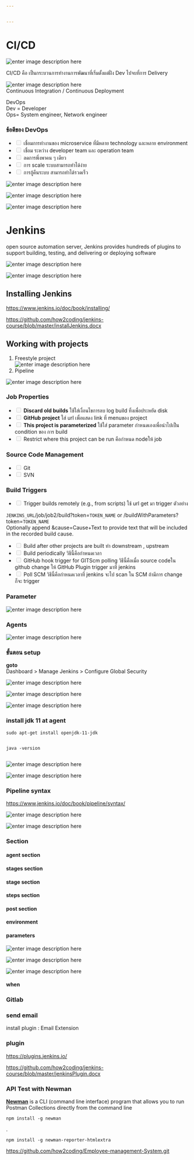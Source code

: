 ```yaml
---


---
```


<h1 id="cicd">CI/CD</h1>
<p><img src="https://s3.ap-southeast-1.amazonaws.com/how2coding.com/jenkins/ci-cd.png" alt="enter image description here"></p>
<p>CI/CD คือ  เป็นกระบวนการทำงานการพัฒนาที่เริ่มตั้งแต่ฝั่ง Dev ไปจบที่การ Delivery</p>
<p><img src="https://s3.ap-southeast-1.amazonaws.com/how2coding.com/jenkins/cicd2.png" alt="enter image description here"><br>
Continuous Integration / Continuous Deployment</p>
<p>DevOps<br>
Dev = Developer<br>
Ops= System engineer, Network engineer</p>
<h3 id="ข้อดีของ-devops">ข้อดีของ DevOps</h3>
<ul>
<li class="task-list-item"><input type="checkbox" class="task-list-item-checkbox" disabled=""> เชื่อมการทำงานของ microservice ที่มีหลาย technology และหลาย environment</li>
<li class="task-list-item"><input type="checkbox" class="task-list-item-checkbox" disabled=""> เชื่อม ระหว่าง developer team และ operation team</li>
<li class="task-list-item"><input type="checkbox" class="task-list-item-checkbox" disabled=""> ลดการพึ่งพาคน ๆ เดียว</li>
<li class="task-list-item"><input type="checkbox" class="task-list-item-checkbox" disabled=""> การ scale ระบบสามารถทำได้ง่าย</li>
<li class="task-list-item"><input type="checkbox" class="task-list-item-checkbox" disabled=""> การกู้คืนระบบ สามารถทำได้รวดเร็ว</li>
</ul>
<p><img src="https://s3.ap-southeast-1.amazonaws.com/how2coding.com/jenkins/cicd3.png" alt="enter image description here"></p>
<p><img src="https://s3.ap-southeast-1.amazonaws.com/how2coding.com/jenkins/cicd4.png" alt="enter image description here"></p>
<p><img src="https://s3.ap-southeast-1.amazonaws.com/how2coding.com/jenkins/cicdtool.png" alt="enter image description here"></p>
<h1 id="jenkins">Jenkins</h1>
<p>open source automation server, Jenkins provides hundreds of plugins to support building, testing, and delivering or deploying software</p>
<p><img src="https://s3.ap-southeast-1.amazonaws.com/how2coding.com/jenkins/jenkin1.png" alt="enter image description here"></p>
<p><img src="https://s3.ap-southeast-1.amazonaws.com/how2coding.com/jenkins/jenkin3.png" alt="enter image description here"></p>
<h2 id="installing-jenkins">Installing Jenkins</h2>
<p><a href="https://www.jenkins.io/doc/book/installing/">https://www.jenkins.io/doc/book/installing/</a></p>
<p><a href="https://github.com/how2coding/jenkins-course/blob/master/installJenkins.docx">https://github.com/how2coding/jenkins-course/blob/master/installJenkins.docx</a></p>
<h2 id="working-with-projects">Working with projects</h2>
<ol>
<li>Freestyle project<br>
<img src="https://s3.ap-southeast-1.amazonaws.com/how2coding.com/jenkins/jenkins5.jpg" alt="enter image description here"></li>
<li>Pipeline</li>
</ol>
<p><img src="https://s3.ap-southeast-1.amazonaws.com/how2coding.com/jenkins/pipe.png" alt="enter image description here"></p>
<h3 id="job-properties">Job Properties</h3>
<ul>
<li class="task-list-item"><input type="checkbox" class="task-list-item-checkbox" disabled=""> <strong>Discard old builds</strong> ใช้ใส่เงื่อนไขการลบ log build ทิ้งเพื่อประหยัด disk</li>
<li class="task-list-item"><input type="checkbox" class="task-list-item-checkbox" disabled=""> <strong>GitHub project</strong> ใส่ url เพื่อแสดง link ที่ menuของ project</li>
<li class="task-list-item"><input type="checkbox" class="task-list-item-checkbox" disabled=""> <strong>This project is parameterized</strong> ใช้ใส่ parameter กำหนดเองเพื่อนำไปเป็น condition ของ การ build</li>
<li class="task-list-item"><input type="checkbox" class="task-list-item-checkbox" disabled=""> Restrict where this project can be run คือกำหนด nodeให้ job</li>
</ul>
<h3 id="source-code-management">Source Code Management</h3>
<ul>
<li class="task-list-item"><input type="checkbox" class="task-list-item-checkbox" disabled=""> Git</li>
<li class="task-list-item"><input type="checkbox" class="task-list-item-checkbox" disabled=""> SVN</li>
</ul>
<h3 id="build-triggers">Build Triggers</h3>
<ul>
<li class="task-list-item"><input type="checkbox" class="task-list-item-checkbox" disabled=""> Trigger builds remotely (e.g., from scripts) ใช้ url get มา trigger ตัวอย่าง</li>
</ul>
<p><code>JENKINS_URL</code>/job/job2/build?token=<code>TOKEN_NAME</code> or /buildWithParameters?token=<code>TOKEN_NAME</code><br>
Optionally append &amp;cause=Cause+Text to provide text that will be included in the recorded build cause.</p>
<ul>
<li class="task-list-item"><input type="checkbox" class="task-list-item-checkbox" disabled=""> Build after other projects are built ทำ downstream , upstream</li>
<li class="task-list-item"><input type="checkbox" class="task-list-item-checkbox" disabled=""> Build periodically วิธีนี้คือกำหนดเวลา</li>
<li class="task-list-item"><input type="checkbox" class="task-list-item-checkbox" disabled=""> GitHub hook trigger for GITScm polling วิธีนี้คือเมื่อ source codeใน github change ให้ GitHub Plugin   trigger มาที่ jenkins</li>
<li class="task-list-item"><input type="checkbox" class="task-list-item-checkbox" disabled=""> Poll SCM วิธีนี้คือกำหนดเวลาที่ jenkins จะไป scan ใน SCM ถ้ามีการ change ก็จะ trigger</li>
</ul>
<h3 id="parameter">Parameter</h3>
<p><img src="https://s3.ap-southeast-1.amazonaws.com/how2coding.com/jenkins/set2/pipe5.png" alt="enter image description here"></p>
<h3 id="agents">Agents</h3>
<p><img src="https://s3.ap-southeast-1.amazonaws.com/how2coding.com/jenkins/set2/slave1.png" alt="enter image description here"></p>
<h3 id="ขั้นตอน-setup">ขั้นตอน setup</h3>
<p><strong>goto</strong><br>
Dashboard &gt; Manage Jenkins &gt; Configure Global Security</p>
<p><img src="https://s3.ap-southeast-1.amazonaws.com/how2coding.com/jenkins/set2/agent2.PNG" alt="enter image description here"></p>
<p><img src="https://s3.ap-southeast-1.amazonaws.com/how2coding.com/jenkins/set2/slave3.png" alt="enter image description here"></p>
<p><img src="https://s3.ap-southeast-1.amazonaws.com/how2coding.com/jenkins/set2/slave4.png" alt="enter image description here"></p>
<h3 id="install-jdk-11-at-agent">install jdk 11 at agent</h3>
<pre><code>sudo apt-get install openjdk-11-jdk

java -version
</code></pre>
<p><img src="https://s3.ap-southeast-1.amazonaws.com/how2coding.com/jenkins/set2/agent_node.PNG" alt="enter image description here"></p>
<p><img src="https://s3.ap-southeast-1.amazonaws.com/how2coding.com/jenkins/set2/agent_connectd.PNG" alt="enter image description here"></p>
<h3 id="pipeline-syntax">Pipeline syntax</h3>
<p><a href="https://www.jenkins.io/doc/book/pipeline/syntax/">https://www.jenkins.io/doc/book/pipeline/syntax/</a></p>
<p><img src="https://s3.ap-southeast-1.amazonaws.com/how2coding.com/jenkins/set2/pipe3.png" alt="enter image description here"></p>
<p><img src="https://s3.ap-southeast-1.amazonaws.com/how2coding.com/jenkins/set2/param1.png" alt="enter image description here"></p>
<h3 id="section">Section</h3>
<h4 id="agent-section">agent section</h4>
<h4 id="stages-section">stages section</h4>
<h4 id="stage-section">stage section</h4>
<h4 id="steps-section">steps section</h4>
<h4 id="post-section">post section</h4>
<h4 id="environment">environment</h4>
<h4 id="parameters">parameters</h4>
<p><img src="https://s3.ap-southeast-1.amazonaws.com/how2coding.com/jenkins/set2/pipe4.png" alt="enter image description here"></p>
<p><img src="https://s3.ap-southeast-1.amazonaws.com/how2coding.com/jenkins/set2/pipe5.png" alt="enter image description here"></p>
<p><img src="https://s3.ap-southeast-1.amazonaws.com/how2coding.com/jenkins/set2/pipe6.png" alt="enter image description here"></p>
<h4 id="when">when</h4>
<h3 id="gitlab">Gitlab</h3>
<h3 id="send-email">send email</h3>
<p>install plugin : Email Extension</p>
<h3 id="plugin">plugin</h3>
<p><a href="https://plugins.jenkins.io/">https://plugins.jenkins.io/</a></p>
<p><a href="https://github.com/how2coding/jenkins-course/blob/master/jenkinsPlugin.docx">https://github.com/how2coding/jenkins-course/blob/master/jenkinsPlugin.docx</a></p>
<h3 id="api-test-with-newman">API Test with Newman</h3>
<p><strong><a href="https://www.npmjs.com/package/newman">Newman</a></strong> is a CLI (command line interface) program that allows you to run Postman Collections directly from the command line</p>
<pre><code>npm install -g newman
</code></pre>
<p>.</p>
<pre><code>npm install -g newman-reporter-htmlextra
</code></pre>
<p><a href="https://github.com/how2coding/Employee-management-System.git">https://github.com/how2coding/Employee-management-System.git</a></p>

